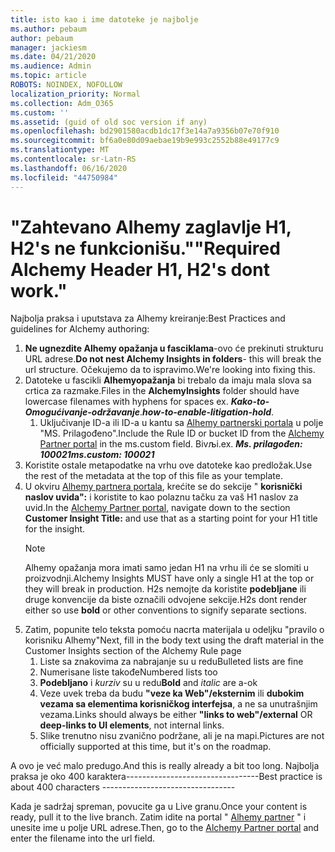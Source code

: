 ```yaml
---
title: isto kao i ime datoteke je najbolje
ms.author: pebaum
author: pebaum
manager: jackiesm
ms.date: 04/21/2020
ms.audience: Admin
ms.topic: article
ROBOTS: NOINDEX, NOFOLLOW
localization_priority: Normal
ms.collection: Adm_O365
ms.custom: ''
ms.assetid: (guid of old soc version if any)
ms.openlocfilehash: bd2901580acdb1dc17f3e14a7a9356b07e70f910
ms.sourcegitcommit: bf6a0e80d09aebae19b9e993c2552b88e49177c9
ms.translationtype: MT
ms.contentlocale: sr-Latn-RS
ms.lasthandoff: 06/16/2020
ms.locfileid: "44750984"
---
```

# <a name="required-alchemy-header-h1-h2s-dont-work"></a><span data-ttu-id="7c8ab-102">"Zahtevano Alhemy zaglavlje H1, H2's ne funkcionišu."</span><span class="sxs-lookup"><span data-stu-id="7c8ab-102">"Required Alchemy Header H1, H2's dont work."</span></span>
<span data-ttu-id="7c8ab-103">Najbolja praksa i uputstava za Alhemy kreiranje:</span><span class="sxs-lookup"><span data-stu-id="7c8ab-103">Best Practices and guidelines for Alchemy authoring:</span></span>

1. <span data-ttu-id="7c8ab-104">**Ne ugnezdite Alhemy opažanja u fasciklama**-ovo će prekinuti strukturu URL adrese.</span><span class="sxs-lookup"><span data-stu-id="7c8ab-104">**Do not nest Alchemy Insights in folders**- this will break the url structure.</span></span> <span data-ttu-id="7c8ab-105">Očekujemo da to ispravimo.</span><span class="sxs-lookup"><span data-stu-id="7c8ab-105">We're looking into fixing this.</span></span>
1. <span data-ttu-id="7c8ab-106">Datoteke u fascikli **Alhemyopažanja** bi trebalo da imaju mala slova sa crtica za razmake.</span><span class="sxs-lookup"><span data-stu-id="7c8ab-106">Files in the **AlchemyInsights** folder should have lowercase filenames with hyphens for spaces ex.</span></span> <span data-ttu-id="7c8ab-107">***Kako-to-Omogućivanje-održavanje***.</span><span class="sxs-lookup"><span data-stu-id="7c8ab-107">***how-to-enable-litigation-hold***.</span></span>
    1. <span data-ttu-id="7c8ab-108">Uključivanje ID-a ili ID-a u kantu sa [Alhemy partnerski portala](https://alchemyportal.azurewebsites.net) u polje "MS. Prilagođeno".</span><span class="sxs-lookup"><span data-stu-id="7c8ab-108">Include the Rule ID or bucket ID from the [Alchemy Partner portal](https://alchemyportal.azurewebsites.net) in the ms.custom field.</span></span> <span data-ttu-id="7c8ab-109">Bivљi.</span><span class="sxs-lookup"><span data-stu-id="7c8ab-109">ex.</span></span> <span data-ttu-id="7c8ab-110">***Ms. prilagođen: 100021***</span><span class="sxs-lookup"><span data-stu-id="7c8ab-110">***ms.custom: 100021***</span></span>
1. <span data-ttu-id="7c8ab-111">Koristite ostale metapodatke na vrhu ove datoteke kao predložak.</span><span class="sxs-lookup"><span data-stu-id="7c8ab-111">Use the rest of the metadata at the top of this file as your template.</span></span>
1. <span data-ttu-id="7c8ab-112">U okviru [Alhemy partnera portala](https://alchemyportal.azurewebsites.net), krećite se do sekcije " **korisnički naslov uvida":** i koristite to kao polaznu tačku za vaš H1 naslov za uvid.</span><span class="sxs-lookup"><span data-stu-id="7c8ab-112">In the [Alchemy Partner portal](https://alchemyportal.azurewebsites.net), navigate down to the section **Customer Insight Title:** and use that as a starting point for your H1 title for the insight.</span></span> 
    > [!NOTE]
    > <span data-ttu-id="7c8ab-113">Alhemy opažanja mora imati samo jedan H1 na vrhu ili će se slomiti u proizvodnji.</span><span class="sxs-lookup"><span data-stu-id="7c8ab-113">Alchemy Insights MUST have only a single H1 at the top or they will break in production.</span></span> <span data-ttu-id="7c8ab-114">H2s nemojte da koristite **podebljane** ili druge konvencije da biste označili odvojene sekcije.</span><span class="sxs-lookup"><span data-stu-id="7c8ab-114">H2s dont render either so use **bold** or other conventions to signify separate sections.</span></span>
1. <span data-ttu-id="7c8ab-115">Zatim, popunite telo teksta pomoću nacrta materijala u odeljku "pravilo o korisniku Alhemy"</span><span class="sxs-lookup"><span data-stu-id="7c8ab-115">Next, fill in the body text using the draft material in the Customer Insights section of the Alchemy Rule page</span></span>
    1. <span data-ttu-id="7c8ab-116">Liste sa znakovima za nabrajanje su u redu</span><span class="sxs-lookup"><span data-stu-id="7c8ab-116">Bulleted lists are fine</span></span>
    1. <span data-ttu-id="7c8ab-117">Numerisane liste takođe</span><span class="sxs-lookup"><span data-stu-id="7c8ab-117">Numbered lists too</span></span>
    1. <span data-ttu-id="7c8ab-118">**Podebljano** i *kurziv* su u redu</span><span class="sxs-lookup"><span data-stu-id="7c8ab-118">**Bold** and *italic* are a-ok</span></span>
    1. <span data-ttu-id="7c8ab-119">Veze uvek treba da budu **"veze ka Web"/eksternim** ili **dubokim vezama sa elementima korisničkog interfejsa**, a ne sa unutrašnjim vezama.</span><span class="sxs-lookup"><span data-stu-id="7c8ab-119">Links should always be either **"links to web"/external** OR **deep-links to UI elements**, not internal links.</span></span>
    1. <span data-ttu-id="7c8ab-120">Slike trenutno nisu zvanično podržane, ali je na mapi.</span><span class="sxs-lookup"><span data-stu-id="7c8ab-120">Pictures are not officially supported at this time, but it's on the roadmap.</span></span>

<span data-ttu-id="7c8ab-121">A ovo je već malo predugo.</span><span class="sxs-lookup"><span data-stu-id="7c8ab-121">And this is really already a bit too long.</span></span> <span data-ttu-id="7c8ab-122">Najbolja praksa je oko 400 karaktera---------------------------------</span><span class="sxs-lookup"><span data-stu-id="7c8ab-122">Best practice is about 400 characters ---------------------------------</span></span>

<span data-ttu-id="7c8ab-123">Kada je sadržaj spreman, povucite ga u Live granu.</span><span class="sxs-lookup"><span data-stu-id="7c8ab-123">Once your content is ready, pull it to the live branch.</span></span> <span data-ttu-id="7c8ab-124">Zatim idite na portal " [Alhemy partner](https://alchemyportal.azurewebsites.net) " i unesite ime u polje URL adrese.</span><span class="sxs-lookup"><span data-stu-id="7c8ab-124">Then, go to the [Alchemy Partner portal](https://alchemyportal.azurewebsites.net) and enter the filename into the url field.</span></span> 